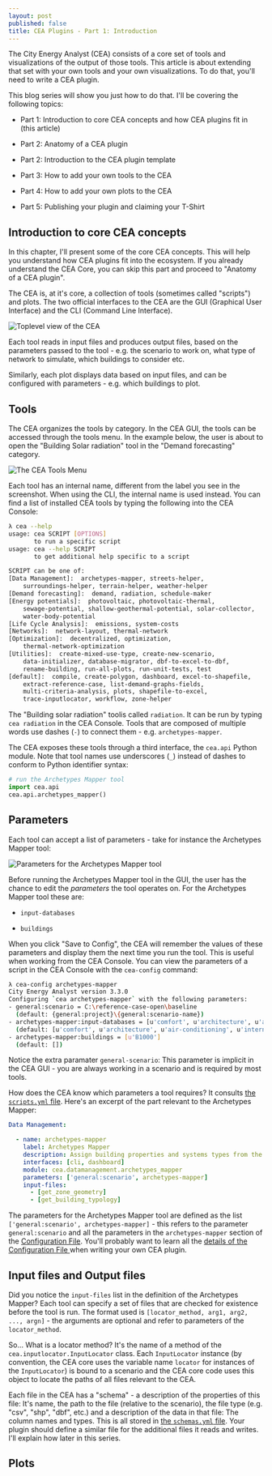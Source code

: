 ```yaml
---
layout: post
published: false
title: CEA Plugins - Part 1: Introduction
---
```


The City Energy Analyst (CEA) consists of a core set of tools and visualizations of the output of those tools. This article is about extending that set with your own tools and your own visualizations. To do that, you'll need to write a CEA plugin.

This blog series will show you just how to do that. I'll be covering the following topics:

- Part 1: Introduction to core CEA concepts and how CEA plugins fit in (this article)

- Part 2: Anatomy of a CEA plugin

- Part 2: Introduction to the CEA plugin template

- Part 3: How to add your own tools to the CEA

- Part 4: How to add your own plots to the CEA

- Part 5: Publishing your plugin and claiming your T-Shirt

## Introduction to core CEA concepts

In this chapter, I'll present some of the core CEA concepts. This will help you understand how CEA plugins fit into the ecosystem. If you already understand the CEA Core, you can skip this part and proceed to "Anatomy of a CEA plugin".

The CEA is, at it's core, a collection of tools (sometimes called "scripts") and plots. The two official interfaces to the CEA are the GUI (Graphical User Interface) and the CLI (Command Line Interface).

![Toplevel view of the CEA](../images/2020-05-25-cea-plugins/cea-overview.png)

Each tool reads in input files and produces output files, based on the parameters passed to the tool - e.g. the scenario to work on, what type of network to simulate, which buildings to consider etc. 

Similarly, each plot displays data based on input files, and can be configured with parameters - e.g. which buildings to plot.

## Tools

The CEA organizes the tools by category. In the CEA GUI, the tools can be accessed through the tools menu. In the example below, the user is about to open the "Building Solar radiation" tool in the "Demand forecasting" category.

![The CEA Tools Menu](../images/2020-05-25-cea-plugins/cea-tools-menu.png)

Each tool has an internal name, different from the label you see in the screenshot. When using the CLI, the internal name is used instead. You can find a list of installed CEA tools by typing the following into the CEA Console:

```bash
λ cea --help
usage: cea SCRIPT [OPTIONS]
       to run a specific script
usage: cea --help SCRIPT
       to get additional help specific to a script

SCRIPT can be one of:
[Data Management]:  archetypes-mapper, streets-helper,
    surroundings-helper, terrain-helper, weather-helper
[Demand forecasting]:  demand, radiation, schedule-maker
[Energy potentials]:  photovoltaic, photovoltaic-thermal,
    sewage-potential, shallow-geothermal-potential, solar-collector,
    water-body-potential
[Life Cycle Analysis]:  emissions, system-costs
[Networks]:  network-layout, thermal-network
[Optimization]:  decentralized, optimization,
    thermal-network-optimization
[Utilities]:  create-mixed-use-type, create-new-scenario,
    data-initializer, database-migrator, dbf-to-excel-to-dbf,
    rename-building, run-all-plots, run-unit-tests, test
[default]:  compile, create-polygon, dashboard, excel-to-shapefile,
    extract-reference-case, list-demand-graphs-fields,
    multi-criteria-analysis, plots, shapefile-to-excel,
    trace-inputlocator, workflow, zone-helper
```

The "Building solar radiation" toolis called `radiation`. It can be run by typing `cea radiation` in the CEA Console. Tools that are composed of multiple words use dashes (`-`) to connect them - e.g. `archetypes-mapper`.

The CEA exposes these tools through a third interface, the `cea.api` Python module. Note that tool names use underscores (`_`) instead of dashes to conform to Python identifier syntax:

```python
# run the Archetypes Mapper tool
import cea.api
cea.api.archetypes_mapper()
```

## Parameters

Each tool can accept a list of parameters - take for instance the Archetypes Mapper tool:

![Parameters for the Archetypes Mapper tool](../images/2020-05-25-cea-plugins/cea-tools-archetypes-mapper.png)

Before running the Archetypes Mapper tool in the GUI, the user has the chance to edit the _parameters_ the tool operates on. For the Archetypes Mapper tool these are:

- `input-databases`

- `buildings` 

When you click "Save to Config", the CEA will remember the values of these parameters and display them the next time you run the tool. This is useful when working from the CEA Console. You can view the parameters of a script in the CEA Console with the `cea-config` command:

```bash
λ cea-config archetypes-mapper
City Energy Analyst version 3.3.0
Configuring `cea archetypes-mapper` with the following parameters:
- general:scenario = C:\reference-case-open\baseline
  (default: {general:project}\{general:scenario-name})
- archetypes-mapper:input-databases = [u'comfort', u'architecture', u'air-conditioning', u'internal-loads', u'supply', u'schedules']
  (default: [u'comfort', u'architecture', u'air-conditioning', u'internal-loads', u'supply', u'schedules'])
- archetypes-mapper:buildings = [u'B1000']
  (default: [])
```

Notice the extra paramater `general-scenario`: This parameter is implicit in the CEA GUI - you are always working in a scenario and is required by most tools.

How does the CEA know which parameters a tool requires? It consults [the `scripts.yml` file](https://github.com/architecture-building-systems/CityEnergyAnalyst/blob/master/cea/scripts.yml). Here's an excerpt of the part relevant to the Archetypes Mapper:

```yaml
Data Management:

  - name: archetypes-mapper
    label: Archetypes Mapper
    description: Assign building properties and systems types from the Archetypes DataBase
    interfaces: [cli, dashboard]
    module: cea.datamanagement.archetypes_mapper
    parameters: ['general:scenario', archetypes-mapper]
    input-files:
      - [get_zone_geometry]
      - [get_building_typology]
```

The parameters for the Archetypes Mapper tool are defined as the list `['general:scenario', archetypes-mapper]` - this refers to the parameter `general:scenario` and all the parameters in the `archetypes-mapper` section of the [Configuration File](https://city-energy-analyst.readthedocs.io/en/latest/the-configuration-file.html). You'll probably want to learn all the [details of the Configuration File ](https://city-energy-analyst.readthedocs.io/en/latest/configuration-file-details.html) when writing your own CEA plugin.

## Input files and Output files

Did you notice the `input-files` list in the definition of the Archetypes Mapper? Each tool can specify a set of files that are checked for existence before the tool is run. The format used is `[locator_method, arg1, arg2, ..., argn]` - the arguments are optional and refer to parameters of the `locator_method`.

So... What is a locator method? It's the name of a method of the `cea.inputlocator.InputLocator` class. Each `InputLocator` instance (by convention, the CEA core uses the variable name `locator` for instances of the `InputLocator`)  is bound to a scenario and the CEA core code uses this object to locate the paths of all files relevant to the CEA.

Each file in the CEA has a "schema" - a description of the properties of this file: It's name, the path to the file (relative to the scenario), the file type (e.g. "csv", "shp", "dbf", etc.) and a description of the data in that file: The column names and types. This is all stored in [the `schemas.yml` file](https://github.com/architecture-building-systems/CityEnergyAnalyst/blob/master/cea/schemas.yml). Your plugin should define a similar file for the additional files it reads and writes. I'll explain how later in this series.

## Plots


